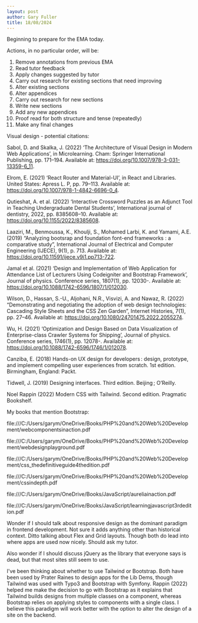 ```yaml
---
layout: post
author: Gary Fuller
title: 18/08/2024
---
```

Beginning to prepare for the EMA today.

Actions, in no particular order, will be:

1. Remove annotations from previous EMA
2. Read tutor feedback
3. Apply changes suggested by tutor
4. Carry out research for existing sections that need improving
5. Alter existing sections
6. Alter appendices
7. Carry out research for new sections
8. Write new sections
9. Add any new appendices
10. Proof read for both structure and tense (repeatedly)
11. Make any final changes

Visual design - potential citations:

Sabol, D. and Skalka, J. (2022) ‘The Architecture of Visual Design in Modern Web Applications’, in Microlearning. Cham: Springer International Publishing, pp. 171–194. Available at: https://doi.org/10.1007/978-3-031-13359-6_11.

Elrom, E. (2021) ‘React Router and Material-UI’, in React and Libraries. United States: Apress L. P, pp. 79–113. Available at: https://doi.org/10.1007/978-1-4842-6696-0_4.

Qutieshat, A. et al. (2022) ‘Interactive Crossword Puzzles as an Adjunct Tool in Teaching Undergraduate Dental Students’, International journal of dentistry, 2022, pp. 8385608–10. Available at: https://doi.org/10.1155/2022/8385608.

Laaziri, M., Benmoussa, K., Khoulji, S., Mohamed Larbi, K. and Yamami, A.E. (2019) “Analyzing bootsrap and foundation font-end frameworks : a comparative study”, International Journal of Electrical and Computer Engineering (IJECE), 9(1), p. 713. Available at: https://doi.org/10.11591/ijece.v9i1.pp713-722.

Jamal et al. (2021) ‘Design and Implementation of Web Application for Attendance List of Lecturers Using Codeigniter and Bootstrap Framework’, Journal of physics. Conference series, 1807(1), pp. 12030-. Available at: https://doi.org/10.1088/1742-6596/1807/1/012030.

Wilson, D., Hassan, S.-U., Aljohani, N.R., Visvizi, A. and Nawaz, R. (2022) “Demonstrating and negotiating the adoption of web design technologies: Cascading Style Sheets and the CSS Zen Garden”, Internet Histories, 7(1), pp. 27–46. Available at: https://doi.org/10.1080/24701475.2022.2055274.

Wu, H. (2021) ‘Optimization and Design Based on Data Visualization of Enterprise-class Crawler Systems for Shipping’, Journal of physics. Conference series, 1746(1), pp. 12078-. Available at: https://doi.org/10.1088/1742-6596/1746/1/012078.

Canziba, E. (2018) Hands-on UX design for developers : design, prototype, and implement compelling user experiences from scratch. 1st edition. Birmingham, England: Packt.

Tidwell, J. (2019) Designing interfaces. Third edition. Beijing ; O’Reilly.

Noel Rappin (2022) Modern CSS with Tailwind. Second edition. Pragmatic Bookshelf.

My books that mention Bootstrap:

file:///C:/Users/garym/OneDrive/Books/PHP%20and%20Web%20Development/webcomponentsinaction.pdf

file:///C:/Users/garym/OneDrive/Books/PHP%20and%20Web%20Development/webdesignplayground.pdf

file:///C:/Users/garym/OneDrive/Books/PHP%20and%20Web%20Development/css_thedefinitiveguide4thedition.pdf

file:///C:/Users/garym/OneDrive/Books/PHP%20and%20Web%20Development/cssindepth.pdf

file:///C:/Users/garym/OneDrive/Books/JavaScript/aureliainaction.pdf

file:///C:/Users/garym/OneDrive/Books/JavaScript/learningjavascript3rdedition.pdf

Wonder if I should talk about responsive design as the dominant paradigm in frontend development. Not sure it adds anything other than historical context. Ditto talking about Flex and Grid layouts. Though both do lead into where apps are used now nicely. Should ask my tutor.

Also wonder if I should discuss jQuery as the library that everyone says is dead, but that most sites still seem to use.

I've been thinking about whether to use Tailwind or Bootstrap. Both have been used by Prater Raines to design apps for the Lib Dems, though Tailwind was used with Typo3 and Bootstrap with Symfony. Rappin (2022) helped me make the decision to go with Bootstrap as it explains that Tailwind builds designs from multiple classes on a component, whereas Bootstrap relies on applying styles to components with a single class. I believe this paradigm will work better with the option to alter the design of a site on the backend.
